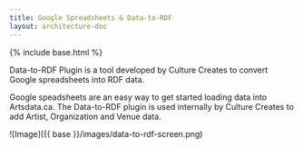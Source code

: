 ```yaml
---
title: Google Spreadsheets & Data-to-RDF
layout: architecture-doc
---
```


{% include base.html %}

Data-to-RDF Plugin is a tool developed by Culture Creates to convert Google spreadsheets into RDF data.  

Google speadsheets are an easy way to get started loading data into Artsdata.ca.  The Data-to-RDF plugin is used internally by Culture Creates to add Artist, Organization and Venue data.

![Image]({{ base }}/images/data-to-rdf-screen.png)
